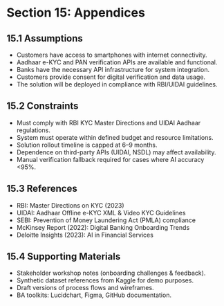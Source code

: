 # Section 15: Appendices

## 15.1 Assumptions
- Customers have access to smartphones with internet connectivity.
- Aadhaar e-KYC and PAN verification APIs are available and functional.
- Banks have the necessary API infrastructure for system integration.
- Customers provide consent for digital verification and data usage.
- The solution will be deployed in compliance with RBI/UIDAI guidelines.

## 15.2 Constraints
- Must comply with RBI KYC Master Directions and UIDAI Aadhaar regulations.
- System must operate within defined budget and resource limitations.
- Solution rollout timeline is capped at 6–9 months.
- Dependence on third-party APIs (UIDAI, NSDL) may affect availability.
- Manual verification fallback required for cases where AI accuracy <95%.

## 15.3 References
- RBI: Master Directions on KYC (2023)
- UIDAI: Aadhaar Offline e-KYC XML & Video KYC Guidelines
- SEBI: Prevention of Money Laundering Act (PMLA) compliance
- McKinsey Report (2022): Digital Banking Onboarding Trends
- Deloitte Insights (2023): AI in Financial Services

## 15.4 Supporting Materials
- Stakeholder workshop notes (onboarding challenges & feedback).
- Synthetic dataset references from Kaggle for demo purposes.
- Draft versions of process flows and wireframes.
- BA toolkits: Lucidchart, Figma, GitHub documentation.
